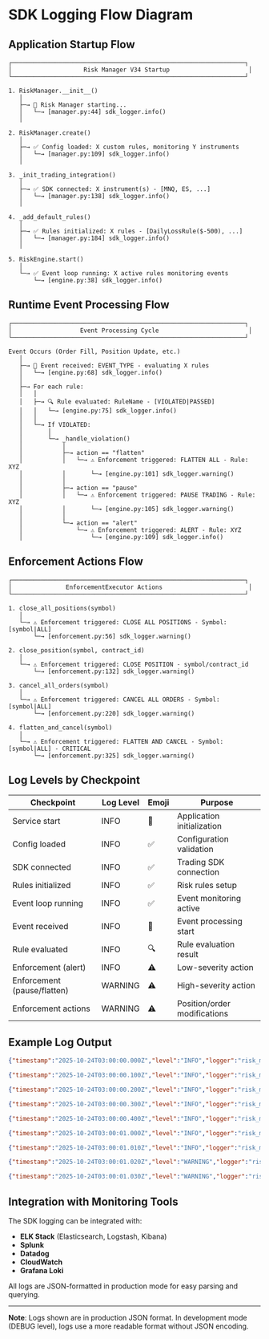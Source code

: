 # SDK Logging Flow Diagram

## Application Startup Flow

```
┌─────────────────────────────────────────────────────────────────┐
│                    Risk Manager V34 Startup                      │
└─────────────────────────────────────────────────────────────────┘

1. RiskManager.__init__()
   │
   ├─→ 🚀 Risk Manager starting...
   │   └─→ [manager.py:44] sdk_logger.info()
   │
   
2. RiskManager.create()
   │
   ├─→ ✅ Config loaded: X custom rules, monitoring Y instruments
   │   └─→ [manager.py:109] sdk_logger.info()
   │
   
3. _init_trading_integration()
   │
   ├─→ ✅ SDK connected: X instrument(s) - [MNQ, ES, ...]
   │   └─→ [manager.py:138] sdk_logger.info()
   │
   
4. _add_default_rules()
   │
   ├─→ ✅ Rules initialized: X rules - [DailyLossRule($-500), ...]
   │   └─→ [manager.py:184] sdk_logger.info()
   │
   
5. RiskEngine.start()
   │
   └─→ ✅ Event loop running: X active rules monitoring events
       └─→ [engine.py:38] sdk_logger.info()
```

## Runtime Event Processing Flow

```
┌─────────────────────────────────────────────────────────────────┐
│                   Event Processing Cycle                         │
└─────────────────────────────────────────────────────────────────┘

Event Occurs (Order Fill, Position Update, etc.)
   │
   ├─→ 📨 Event received: EVENT_TYPE - evaluating X rules
   │   └─→ [engine.py:68] sdk_logger.info()
   │
   ├─→ For each rule:
   │   │
   │   ├─→ 🔍 Rule evaluated: RuleName - [VIOLATED|PASSED]
   │   │   └─→ [engine.py:75] sdk_logger.info()
   │   │
   │   └─→ If VIOLATED:
   │       │
   │       └─→ _handle_violation()
   │           │
   │           ├─→ action == "flatten"
   │           │   └─→ ⚠️ Enforcement triggered: FLATTEN ALL - Rule: XYZ
   │           │       └─→ [engine.py:101] sdk_logger.warning()
   │           │
   │           ├─→ action == "pause"
   │           │   └─→ ⚠️ Enforcement triggered: PAUSE TRADING - Rule: XYZ
   │           │       └─→ [engine.py:105] sdk_logger.warning()
   │           │
   │           └─→ action == "alert"
   │               └─→ ⚠️ Enforcement triggered: ALERT - Rule: XYZ
   │                   └─→ [engine.py:109] sdk_logger.info()
```

## Enforcement Actions Flow

```
┌─────────────────────────────────────────────────────────────────┐
│               EnforcementExecutor Actions                        │
└─────────────────────────────────────────────────────────────────┘

1. close_all_positions(symbol)
   │
   └─→ ⚠️ Enforcement triggered: CLOSE ALL POSITIONS - Symbol: [symbol|ALL]
       └─→ [enforcement.py:56] sdk_logger.warning()

2. close_position(symbol, contract_id)
   │
   └─→ ⚠️ Enforcement triggered: CLOSE POSITION - symbol/contract_id
       └─→ [enforcement.py:132] sdk_logger.warning()

3. cancel_all_orders(symbol)
   │
   └─→ ⚠️ Enforcement triggered: CANCEL ALL ORDERS - Symbol: [symbol|ALL]
       └─→ [enforcement.py:220] sdk_logger.warning()

4. flatten_and_cancel(symbol)
   │
   └─→ ⚠️ Enforcement triggered: FLATTEN AND CANCEL - Symbol: [symbol|ALL] - CRITICAL
       └─→ [enforcement.py:325] sdk_logger.warning()
```

## Log Levels by Checkpoint

| Checkpoint | Log Level | Emoji | Purpose |
|------------|-----------|-------|---------|
| Service start | INFO | 🚀 | Application initialization |
| Config loaded | INFO | ✅ | Configuration validation |
| SDK connected | INFO | ✅ | Trading SDK connection |
| Rules initialized | INFO | ✅ | Risk rules setup |
| Event loop running | INFO | ✅ | Event monitoring active |
| Event received | INFO | 📨 | Event processing start |
| Rule evaluated | INFO | 🔍 | Rule evaluation result |
| Enforcement (alert) | INFO | ⚠️ | Low-severity action |
| Enforcement (pause/flatten) | WARNING | ⚠️ | High-severity action |
| Enforcement actions | WARNING | ⚠️ | Position/order modifications |

## Example Log Output

```json
{"timestamp":"2025-10-24T03:00:00.000Z","level":"INFO","logger":"risk_manager.core.manager","module":"manager","function":"__init__","line":44,"message":"🚀 Risk Manager starting..."}

{"timestamp":"2025-10-24T03:00:00.100Z","level":"INFO","logger":"risk_manager.core.manager","module":"manager","function":"create","line":109,"message":"✅ Config loaded: 2 custom rules, monitoring 1 instruments"}

{"timestamp":"2025-10-24T03:00:00.200Z","level":"INFO","logger":"risk_manager.core.manager","module":"manager","function":"_init_trading_integration","line":138,"message":"✅ SDK connected: 1 instrument(s) - MNQ"}

{"timestamp":"2025-10-24T03:00:00.300Z","level":"INFO","logger":"risk_manager.core.manager","module":"manager","function":"_add_default_rules","line":184,"message":"✅ Rules initialized: 2 rules - DailyLossRule($-500.0), MaxPositionRule(2 contracts)"}

{"timestamp":"2025-10-24T03:00:00.400Z","level":"INFO","logger":"risk_manager.core.engine","module":"engine","function":"start","line":38,"message":"✅ Event loop running: 2 active rules monitoring events"}

{"timestamp":"2025-10-24T03:00:01.000Z","level":"INFO","logger":"risk_manager.core.engine","module":"engine","function":"evaluate_rules","line":68,"message":"📨 Event received: order_filled - evaluating 2 rules"}

{"timestamp":"2025-10-24T03:00:01.010Z","level":"INFO","logger":"risk_manager.core.engine","module":"engine","function":"evaluate_rules","line":75,"message":"🔍 Rule evaluated: DailyLossRule - VIOLATED"}

{"timestamp":"2025-10-24T03:00:01.020Z","level":"WARNING","logger":"risk_manager.core.engine","module":"engine","function":"_handle_violation","line":101,"message":"⚠️ Enforcement triggered: FLATTEN ALL - Rule: DailyLossRule"}

{"timestamp":"2025-10-24T03:00:01.030Z","level":"WARNING","logger":"risk_manager.sdk.enforcement","module":"enforcement","function":"close_all_positions","line":56,"message":"⚠️ Enforcement triggered: CLOSE ALL POSITIONS - Symbol: ALL"}
```

## Integration with Monitoring Tools

The SDK logging can be integrated with:

- **ELK Stack** (Elasticsearch, Logstash, Kibana)
- **Splunk**
- **Datadog**
- **CloudWatch**
- **Grafana Loki**

All logs are JSON-formatted in production mode for easy parsing and querying.

---
**Note**: Logs shown are in production JSON format. In development mode (DEBUG level), logs use a more readable format without JSON encoding.
